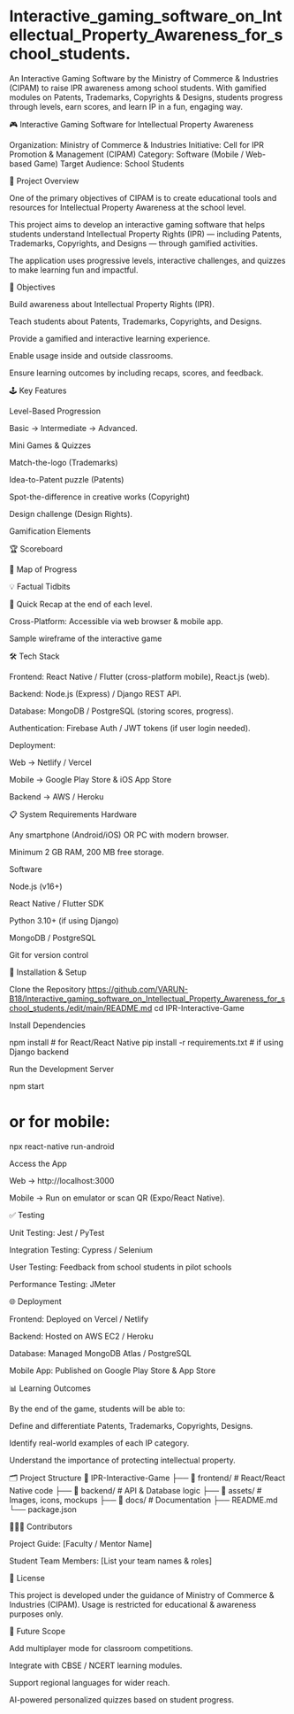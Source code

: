 # Interactive_gaming_software_on_Intellectual_Property_Awareness_for_school_students.
An Interactive Gaming Software by the Ministry of Commerce &amp; Industries (CIPAM) to raise IPR awareness among school students. With gamified modules on Patents, Trademarks, Copyrights &amp; Designs, students progress through levels, earn scores, and learn IP in a fun, engaging way.


🎮 Interactive Gaming Software for Intellectual Property Awareness

Organization: Ministry of Commerce & Industries
Initiative: Cell for IPR Promotion & Management (CIPAM)
Category: Software (Mobile / Web-based Game)
Target Audience: School Students


📖 Project Overview

One of the primary objectives of CIPAM is to create educational tools and resources for Intellectual Property Awareness at the school level.

This project aims to develop an interactive gaming software that helps students understand Intellectual Property Rights (IPR) — including Patents, Trademarks, Copyrights, and Designs — through gamified activities.

The application uses progressive levels, interactive challenges, and quizzes to make learning fun and impactful.


🎯 Objectives

Build awareness about Intellectual Property Rights (IPR).

Teach students about Patents, Trademarks, Copyrights, and Designs.

Provide a gamified and interactive learning experience.

Enable usage inside and outside classrooms.

Ensure learning outcomes by including recaps, scores, and feedback.




🕹️ Key Features

Level-Based Progression

Basic → Intermediate → Advanced.

Mini Games & Quizzes

Match-the-logo (Trademarks)

Idea-to-Patent puzzle (Patents)

Spot-the-difference in creative works (Copyright)

Design challenge (Design Rights).


Gamification Elements

🏆 Scoreboard

📍 Map of Progress

💡 Factual Tidbits




🔄 Quick Recap at the end of each level.

Cross-Platform: Accessible via web browser & mobile app.



Sample wireframe of the interactive game




🛠️ Tech Stack

Frontend: React Native / Flutter (cross-platform mobile), React.js (web).

Backend: Node.js (Express) / Django REST API.

Database: MongoDB / PostgreSQL (storing scores, progress).

Authentication: Firebase Auth / JWT tokens (if user login needed).

Deployment:

Web → Netlify / Vercel

Mobile → Google Play Store & iOS App Store

Backend → AWS / Heroku




📋 System Requirements
Hardware

Any smartphone (Android/iOS) OR PC with modern browser.

Minimum 2 GB RAM, 200 MB free storage.

Software

Node.js (v16+)

React Native / Flutter SDK

Python 3.10+ (if using Django)

MongoDB / PostgreSQL

Git for version control




🚀 Installation & Setup

Clone the Repository
https://github.com/VARUN-B18/Interactive_gaming_software_on_Intellectual_Property_Awareness_for_school_students./edit/main/README.md
cd IPR-Interactive-Game



Install Dependencies

npm install   # for React/React Native
pip install -r requirements.txt   # if using Django backend


Run the Development Server

npm start
# or for mobile:
npx react-native run-android


Access the App

Web → http://localhost:3000

Mobile → Run on emulator or scan QR (Expo/React Native).




✅ Testing

Unit Testing: Jest / PyTest

Integration Testing: Cypress / Selenium

User Testing: Feedback from school students in pilot schools

Performance Testing: JMeter




🌐 Deployment

Frontend: Deployed on Vercel / Netlify

Backend: Hosted on AWS EC2 / Heroku

Database: Managed MongoDB Atlas / PostgreSQL

Mobile App: Published on Google Play Store & App Store




📊 Learning Outcomes

By the end of the game, students will be able to:

Define and differentiate Patents, Trademarks, Copyrights, Designs.

Identify real-world examples of each IP category.

Understand the importance of protecting intellectual property.

🗂️ Project Structure
📂 IPR-Interactive-Game
 ├── 📁 frontend/        # React/React Native code
 ├── 📁 backend/         # API & Database logic
 ├── 📁 assets/          # Images, icons, mockups
 ├── 📁 docs/            # Documentation
 ├── README.md
 └── package.json




🧑‍🤝‍🧑 Contributors

Project Guide: [Faculty / Mentor Name]

Student Team Members: [List your team names & roles]




📜 License

This project is developed under the guidance of Ministry of Commerce & Industries (CIPAM).
Usage is restricted for educational & awareness purposes only.




📌 Future Scope

Add multiplayer mode for classroom competitions.

Integrate with CBSE / NCERT learning modules.

Support regional languages for wider reach.

AI-powered personalized quizzes based on student progress.
